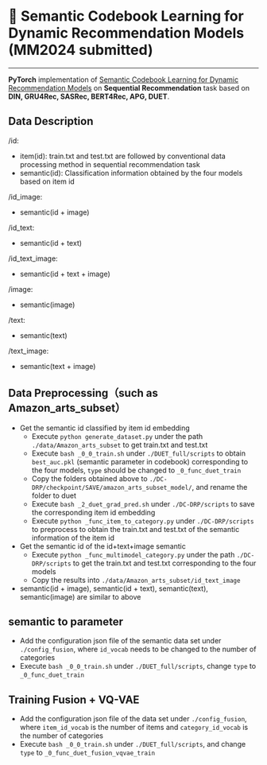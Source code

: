 # 🚀 Semantic Codebook Learning for Dynamic Recommendation Models (MM2024 submitted)

------
**PyTorch** implementation of [Semantic Codebook Learning for Dynamic Recommendation Models](https://anonymous.4open.science/r/SOLID-0324) on **Sequential Recommendation** task based on **DIN, GRU4Rec, SASRec, BERT4Rec, APG, DUET**. 

## Data Description
/id: 
- item(id): train.txt and test.txt are followed by conventional data processing method in sequential recommendation task
- semantic(id): Classification information obtained by the four models based on item id

/id_image: 
- semantic(id + image)
  
/id_text: 
- semantic(id + text)
  
/id_text_image: 
- semantic(id + text + image)
  
/image: 
- semantic(image)
  
/text: 
- semantic(text)
  
/text_image: 
- semantic(text + image)


## Data Preprocessing（such as Amazon_arts_subset）
- Get the semantic id classified by item id embedding
  - Execute `python generate_dataset.py` under the path `./data/Amazon_arts_subset` to get train.txt and test.txt
  - Execute `bash _0_0_train.sh` under `./DUET_full/scripts` to obtain `best_auc.pkl` (semantic parameter in codebook) corresponding to the four models, `type` should be changed to `_0_func_duet_train`
  - Copy the folders obtained above to `./DC-DRP/checkpoint/SAVE/amazon_arts_subset_model/`, and rename the folder to duet
  - Execute `bash _2_duet_grad_pred.sh` under `./DC-DRP/scripts` to save the corresponding item id embedding
  - Execute `python _func_item_to_category.py` under `./DC-DRP/scripts` to preprocess to obtain the train.txt and test.txt of the semantic information of the item id
- Get the semantic id of the id+text+image semantic
  - Execute `python _func_multimodel_category.py` under the path `./DC-DRP/scripts` to get the train.txt and test.txt corresponding to the four models
  - Copy the results into `./data/Amazon_arts_subset/id_text_image`
- semantic(id + image), semantic(id + text), semantic(text), semantic(image) are similar to above

## semantic to parameter
- Add the configuration json file of the semantic data set under `./config_fusion`, where `id_vocab` needs to be changed to the number of categories
- Execute `bash _0_0_train.sh` under `./DUET_full/scripts`, change `type` to `_0_func_duet_train`

## Training Fusion + VQ-VAE
- Add the configuration json file of the data set under `./config_fusion`, where `item_id_vocab` is the number of items and `category_id_vocab` is the number of categories
- Execute `bash _0_0_train.sh` under `./DUET_full/scripts`, and change `type` to `_0_func_duet_fusion_vqvae_train`
